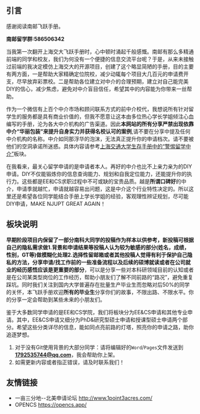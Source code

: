 ## 引言

感谢阅读南邮飞跃手册。

**南邮留学群:586506342**

当我第一次翻开上海交大飞跃手册时，心中顿时涌起千般感慨。南邮有那么多精通前端的同学和校友，我们为何没有一个便捷的信息交流平台呢？于是，从来未接触过前端的我决定模仿上海交大的开源项目，创建了这个略显简陋的手册，目的主要有两方面，一是帮助大家精确定位院校，减少动辄每个项目大几百元的申请费开支，尽早放弃彩票校。二是帮助各位建立对中介的合理预期，建立对自己能完美DIY的信心，减少焦虑，避免对中介盲目信任，希望其中的内容能为你带来一丝帮助。

作为一个微信有上百个中介市场和顾问联系方式的前中介校代，我想说所有针对留学生的服务都是具有商业价值的，但我不愿意让这本由多位热心学长学姐倾注心血编写的手册，沦为各大中介机构的广告渠道。因此**本网站的所有分享严禁出现依靠中介“华丽包装”来提升自身实力并获得名校认可的案例**,请不要在分享中提及任何中介机构的名称。中介如同那浮华的泡沫，无法真正提升你的申请档次。请不要被他们的空洞承诺所迷惑。具体内容请参考<a href="https://github.com/SurviveSJTU/SurviveSJTUManual/blob/master/fang-tan-ji/untitled/jing-ti-chu-guo-zhong-jie.md">上海交通大学生存手册中的“警惕留学中介”</a>板块。

在我看来，最关心留学申请的是申请者本人。再好的中介也比不上亲力亲为的DIY申请。DIY不仅能锻炼你的信息查询能力、规划和自我定位能力，还能提升你的执行力。这些都是EE和CS求职过程中不可或缺的宝贵品质。越是**所谓口碑好**的中介，申请季就越忙，申请就越容易出问题，这是中介这个行业特性决定的。所以这里还是希望各位同学能结合手册上学长学姐的经验，客观理性辨证规划，尽可能DIY申请，MAKE NJUPT GREAT AGAIN！

## 板块说明

**早期阶段项目内保留了一部分南科大同学的投稿作为样本以供参考，新投稿可根据自己的隐私需求做1.背景和申请结果等投稿人认为较为敏感的部分(姓名，成绩，性别，GT等)做模糊化处理2.选择性留邮箱或者其他投稿人觉得有利于保护自己隐私的方法，分享申请/找工作前的一些准备流程以及后续的硕博就读或者在公司就业的经历感悟应该是更重要的部分**，可以是分享一些对本科研领域目前的认知或者是在公司某类型岗位的工作经历，帮助小朋友们了解不同前路的“路况”，避免重复踩坑。同时我们关注到国内大学普遍存在批量生产毕业生而忽略对后50%的同学的关怀，本飞跃手册欢迎**所有的毕业生**分享你们的故事，不限出路、不限水平。你的分享一定会帮助到某些未来的小朋友们。

鉴于大多数同学申请的是EE和CS学院，我们将板块分为EE&CS申请和其他专业申请。其中，EE&CS申请又细分为PhD&研究型硕士申请和授课型硕士申请两个部分。希望这些分类详尽的信息，能如同点亮前路的灯塔，照亮你的申请之路，助你追逐梦想。


1. 对于没有Git使用背景的大部分同学：请将编辑好的`Word`/`Pages`文件发送到**1792535744@qq.com**，我会帮助你上架。
2. 如需更新内容或者指正错误，请及时联系我们！

## 友情链接

* 一亩三分地--北美申请论坛 http://www.1point3acres.com/
* OPENCS https://opencs.app/
